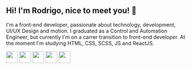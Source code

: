 <h2>Hi! I'm Rodrigo, nice to meet you! 👋 </h2>

I'm a front-end developer, passionate about technology, development, UI/UX Design and motion. 
I graduated as a Control and Automation Engineer, but currently I'm on a carrer transition to front-end developer.
At the moment I'm studying HTML, CSS, SCSS, JS and ReactJS.

<img src="https://cdn.jsdelivr.net/gh/devicons/devicon/icons/html5/html5-original.svg" style="widht: 32px; height: 32px;"/> <img src="https://cdn.jsdelivr.net/gh/devicons/devicon/icons/css3/css3-original.svg" style="widht: 32px; height: 32px;"/> <img src="https://cdn.jsdelivr.net/gh/devicons/devicon/icons/sass/sass-original.svg" style="widht: 32px; height: 32px;"/> <img src="https://cdn.jsdelivr.net/gh/devicons/devicon/icons/javascript/javascript-original.svg" style="widht: 32px; height: 32px;"/> <img src="https://cdn.jsdelivr.net/gh/devicons/devicon/icons/react/react-original.svg" style="widht: 32px; height: 32px;"/>





<!--
**RodrigoTissianel/RodrigoTissianel** is a ✨ _special_ ✨ repository because its `README.md` (this file) appears on your GitHub profile.

Here are some ideas to get you started:

-  I’m currently working on ...
- 🌱 I’m currently learning ...
- 👯 I’m looking to collaborate on ...
- 🤔 I’m looking for help with ...
- 💬 Ask me about ...
- 📫 How to reach me: ...
- 😄 Pronouns: ...
- ⚡ Fun fact: ...
-->
